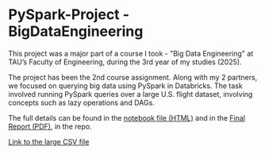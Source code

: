 # PySpark-Project - BigDataEngineering
This project was a major part of a course I took - "Big Data Engineering" at TAU’s Faculty of Engineering, during the 3rd year of my studies (2025).

The project has been the 2nd course assignment. Along with my 2 partners, we focused on querying big data using PySpark in Databricks. The task involved running PySpark queries over a large U.S. flight dataset, involving concepts such as lazy operations and DAGs.

The full details can be found in the [notebook file (HTML)](https://github.com/IdanKanat/ETL-Project__BigDataEngineering/blob/eddd3c2be66c42a88b59aee0da5f128736d5b0d1/Ex1BigDataEngineering_ETL_notebook_OshriMandelawiOfekShaharabaniIdanKanat_31.5.2025.ipynb) and in the [Final Report (PDF)](https://github.com/IdanKanat/PySpark-Project__BigDataEngineering/blob/3d484215f51c134018e4e2e10bea933e9ddd0ebb/Ex2BigDataEngineering%20-%20PySpark%20-%20Report%20-%20Oshri%20Mandelawi%2C%20Ofek%20Shaharabani%20%26%20Idan%20Kanat%20-%203.7.2025.pdf), in the repo. 

[Link to the large CSV file](https://drive.google.com/drive/folders/1IVQ3haFHbKQb4Hn4oQlkjfwBpgzXCGwU?usp=sharing)
